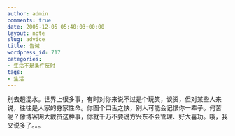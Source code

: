 ```yaml
---
author: admin
comments: true
date: 2005-12-05 05:40:03+00:00
layout: note
slug: advice
title: 告诫
wordpress_id: 717
categories:
- 生活不是条件反射
tags:
- 生活
---
```



别去趟混水。世界上很多事，有时对你来说不过是个玩笑，谈资，但对某些人来说，往往是人家的身家性命。你图个口舌之快，别人可能会记恨你一辈子。何苦呢？像博客网大裁员这种事，你就千万不要说方兴东不会管理、好大喜功。哦，我又说多了。。。
